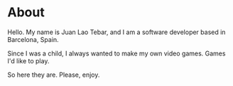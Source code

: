 # About

Hello. My name is <span class="highlighted">Juan Lao Tebar</span>, and I am a software developer based in Barcelona, Spain.

Since I was a child, I always wanted to make my own video games. Games I'd like to play.

So here they are. Please, enjoy.